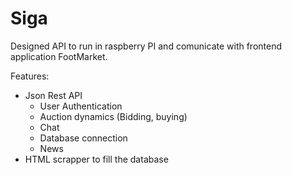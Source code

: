 # Siga

Designed API to run in raspberry PI and comunicate with frontend application FootMarket.


Features:
 * Json Rest API 
      * User Authentication
      * Auction dynamics (Bidding, buying)
      * Chat
      * Database connection
      * News 
* HTML scrapper to fill the database
